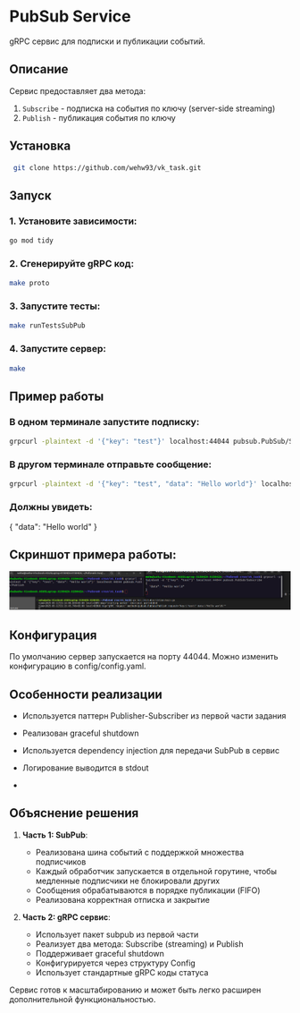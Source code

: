 # PubSub Service

gRPC сервис для подписки и публикации событий.


## Описание

Сервис предоставляет два метода:
1. `Subscribe` - подписка на события по ключу (server-side streaming)
2. `Publish` - публикация события по ключу

## Установка

```bash
 git clone https://github.com/wehw93/vk_task.git
```

## Запуск

### 1. Установите зависимости:
```bash
go mod tidy
```

### 2. Сгенерируйте gRPC код:

```bash
make proto
```
### 3. Запустите тесты:
```bash
make runTestsSubPub
```

### 4. Запустите сервер:

```bash
make
```

## Пример работы

### В одном терминале запустите подписку:
```bash
grpcurl -plaintext -d '{"key": "test"}' localhost:44044 pubsub.PubSub/Subscribe
```
### В другом терминале отправьте сообщение:
```bash
grpcurl -plaintext -d '{"key": "test", "data": "Hello world"}' localhost:44044 pubsub.PubSub/Publish
```
### Должны увидеть:

{
  "data": "Hello world"
}

## Скриншот примера работы:

![example](image-1.png)

## Конфигурация
По умолчанию сервер запускается на порту 44044. Можно изменить конфигурацию в config/config.yaml.

## Особенности реализации
   - Используется паттерн Publisher-Subscriber из первой части задания

   - Реализован graceful shutdown

   - Используется dependency injection для передачи SubPub в сервис

   - Логирование выводится в stdout
   - 
## Объяснение решения

1. **Часть 1: SubPub**:
   - Реализована шина событий с поддержкой множества подписчиков
   - Каждый обработчик запускается в отдельной горутине, чтобы медленные подписчики не блокировали других
   - Сообщения обрабатываются в порядке публикации (FIFO)
   - Реализована корректная отписка и закрытие

2. **Часть 2: gRPC сервис**:
   - Использует пакет subpub из первой части
   - Реализует два метода: Subscribe (streaming) и Publish
   - Поддерживает graceful shutdown
   - Конфигурируется через структуру Config
   - Использует стандартные gRPC коды статуса

Сервис готов к масштабированию и может быть легко расширен дополнительной функциональностью.
